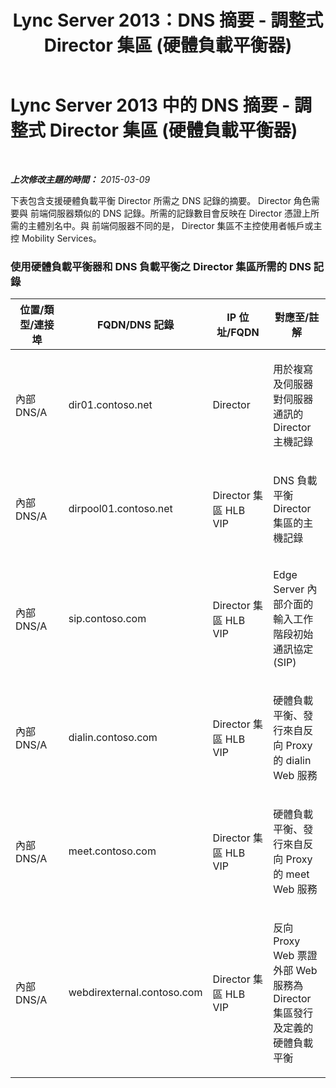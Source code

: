 ﻿---
title: Lync Server 2013：DNS 摘要 - 調整式 Director 集區 (硬體負載平衡器)
TOCTitle: DNS 摘要 - 調整式 Director 集區 (硬體負載平衡器)
ms:assetid: 08ba48e6-bfa1-4ab0-bc89-d58ddb9c20af
ms:mtpsurl: https://technet.microsoft.com/zh-tw/library/JJ204655(v=OCS.15)
ms:contentKeyID: 49290015
ms.date: 08/10/2015
mtps_version: v=OCS.15
ms.translationtype: HT
---

# Lync Server 2013 中的 DNS 摘要 - 調整式 Director 集區 (硬體負載平衡器)

 

_**上次修改主題的時間：** 2015-03-09_

下表包含支援硬體負載平衡 Director 所需之 DNS 記錄的摘要。 Director 角色需要與 前端伺服器類似的 DNS 記錄。所需的記錄數目會反映在 Director 憑證上所需的主體別名中。與 前端伺服器不同的是， Director 集區不主控使用者帳戶或主控 Mobility Services。

### 使用硬體負載平衡器和 DNS 負載平衡之 Director 集區所需的 DNS 記錄

<table>
<colgroup>
<col style="width: 25%" />
<col style="width: 25%" />
<col style="width: 25%" />
<col style="width: 25%" />
</colgroup>
<thead>
<tr class="header">
<th>位置/類型/連接埠</th>
<th>FQDN/DNS 記錄</th>
<th>IP 位址/FQDN</th>
<th>對應至/註解</th>
</tr>
</thead>
<tbody>
<tr class="odd">
<td><p>內部 DNS/A</p></td>
<td><p>dir01.contoso.net</p></td>
<td><p>Director</p></td>
<td><p>用於複寫及伺服器對伺服器通訊的 Director 主機記錄</p></td>
</tr>
<tr class="even">
<td><p>內部 DNS/A</p></td>
<td><p>dirpool01.contoso.net</p></td>
<td><p>Director 集區 HLB VIP</p></td>
<td><p>DNS 負載平衡 Director 集區的主機記錄</p></td>
</tr>
<tr class="odd">
<td><p>內部 DNS/A</p></td>
<td><p>sip.contoso.com</p></td>
<td><p>Director 集區 HLB VIP</p></td>
<td><p>Edge Server 內部介面的輸入工作階段初始通訊協定 (SIP)</p></td>
</tr>
<tr class="even">
<td><p>內部 DNS/A</p></td>
<td><p>dialin.contoso.com</p></td>
<td><p>Director 集區 HLB VIP</p></td>
<td><p>硬體負載平衡、發行來自反向 Proxy 的 dialin Web 服務</p></td>
</tr>
<tr class="odd">
<td><p>內部 DNS/A</p></td>
<td><p>meet.contoso.com</p></td>
<td><p>Director 集區 HLB VIP</p></td>
<td><p>硬體負載平衡、發行來自反向 Proxy 的 meet Web 服務</p></td>
</tr>
<tr class="even">
<td><p>內部 DNS/A</p></td>
<td><p>webdirexternal.contoso.com</p></td>
<td><p>Director 集區 HLB VIP</p></td>
<td><p>反向 Proxy Web 票證外部 Web 服務為 Director 集區發行及定義的硬體負載平衡</p></td>
</tr>
</tbody>
</table>

